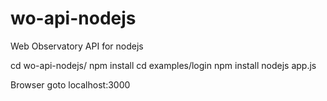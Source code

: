 # wo-api-nodejs
Web Observatory API for nodejs

cd wo-api-nodejs/
npm install
cd examples/login
npm install
nodejs app.js

Browser goto localhost:3000


